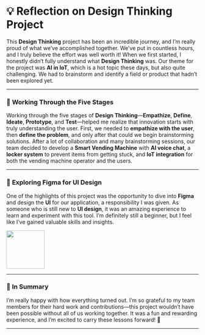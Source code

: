 # 💡 Reflection on Design Thinking Project

This **Design Thinking** project has been an incredible journey, and I’m really proud of what we’ve accomplished together. We’ve put in countless hours, and I truly believe the effort was well worth it! When we first started, I honestly didn’t fully understand what **Design Thinking** was. Our theme for the project was **AI in IoT**, which is a hot topic these days, but also quite challenging. We had to brainstorm and identify a field or product that hadn’t been explored yet.

---

### 🚀 **Working Through the Five Stages**
Working through the five stages of **Design Thinking**—**Empathize**, **Define**, **Ideate**, **Prototype**, and **Test**—helped me realize that innovation starts with truly understanding the user. First, we needed to **empathize with the user**, then **define the problem**, and only after that could we begin brainstorming solutions. After a lot of collaboration and many brainstorming sessions, our team decided to develop a **Smart Vending Machine** with **AI voice chat**, a **locker system** to prevent items from getting stuck, and **IoT integration** for both the vending machine operator and the users.

---

### 🎨 **Exploring Figma for UI Design**  
One of the highlights of this project was the opportunity to dive into **Figma** and design the **UI** for our application, a responsibility I was given. As someone who is still new to **UI design**, it was an amazing experience to learn and experiment with this tool. I’m definitely still a beginner, but I feel like I’ve gained valuable skills and insights.

<img src="https://github.com/user-attachments/assets/5224cd73-2263-4b76-852b-a4da52a5e257" width="100" />

---

### 🎉 **In Summary**  
I’m really happy with how everything turned out. I’m so grateful to my team members for their hard work and contributions—this project wouldn’t have been possible without all of us working together. It was a fun and rewarding experience, and I’m excited to carry these lessons forward! 🌟

---

